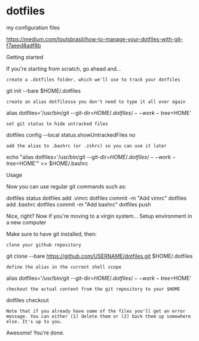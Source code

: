 # dotfiles
my configuration files

https://medium.com/toutsbrasil/how-to-manage-your-dotfiles-with-git-f7aeed8adf8b

Getting started

If you're starting from scratch, go ahead and…

    create a .dotfiles folder, which we'll use to track your dotfiles

git init --bare $HOME/.dotfiles

    create an alias dotfilesso you don't need to type it all over again

alias dotfiles='/usr/bin/git --git-dir=$HOME/.dotfiles/ --work-tree=$HOME'

    set git status to hide untracked files

dotfiles config --local status.showUntrackedFiles no

    add the alias to .bashrc (or .zshrc) so you can use it later

echo "alias dotfiles='/usr/bin/git --git-dir=$HOME/.dotfiles/ --work-tree=$HOME'" >> $HOME/.bashrc

Usage

Now you can use regular git commands such as:

dotfiles status
dotfiles add .vimrc
dotfiles commit -m "Add vimrc"
dotfiles add .bashrc
dotfiles commit -m "Add bashrc"
dotfiles push

Nice, right? Now if you're moving to a virgin system…
Setup environment in a new computer

Make sure to have git installed, then:

    clone your github repository

git clone --bare https://github.com/USERNAME/dotfiles.git $HOME/.dotfiles

    define the alias in the current shell scope

alias dotfiles='/usr/bin/git --git-dir=$HOME/.dotfiles/ --work-tree=$HOME'

    checkout the actual content from the git repository to your $HOME

dotfiles checkout

    Note that if you already have some of the files you'll get an error message. You can either (1) delete them or (2) back them up somewhere else. It's up to you.

Awesome! You’re done.
